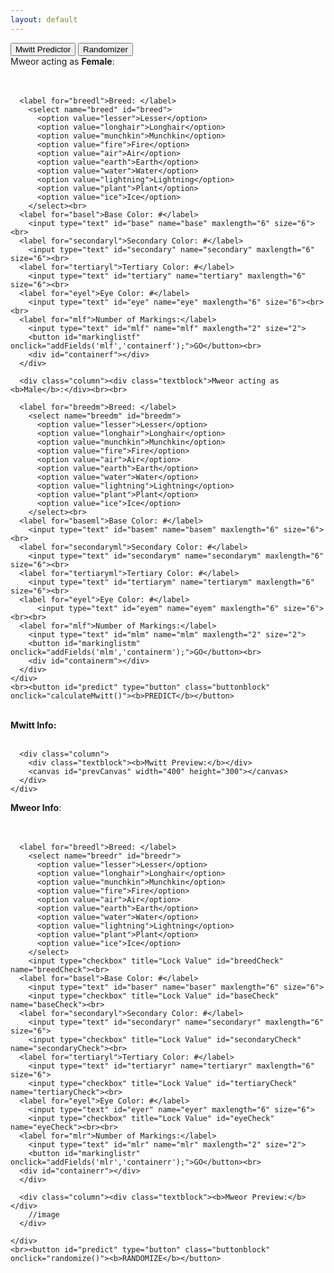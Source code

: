 ```yaml
---
layout: default
---
```


<div class="tab">
  <button class="tablinks" onclick="changeTab(event, 'Mwitt Predictor')" id="defaultOpen">Mwitt Predictor</button>
  <button class="tablinks" onclick="changeTab(event, 'Randomizer')">Randomizer</button>
</div>

<div id="Mwitt Predictor" class="tabcontent">
  <div class="box">
    <div class="row">
      <div class="column"><div class="textblock">Mweor acting as <b>Female</b>:</div><br><br>

      <label for="breedl">Breed: </label>
        <select name="breed" id="breed">
          <option value="lesser">Lesser</option>
          <option value="longhair">Longhair</option>
          <option value="munchkin">Munchkin</option>
          <option value="fire">Fire</option>
          <option value="air">Air</option>
          <option value="earth">Earth</option>
          <option value="water">Water</option>
          <option value="lightning">Lightning</option>
          <option value="plant">Plant</option>
          <option value="ice">Ice</option>
        </select><br>
      <label for="basel">Base Color: #</label>
        <input type="text" id="base" name="base" maxlength="6" size="6"><br>
      <label for="secondaryl">Secondary Color: #</label>
        <input type="text" id="secondary" name="secondary" maxlength="6" size="6"><br>
      <label for="tertiaryl">Tertiary Color: #</label>
        <input type="text" id="tertiary" name="tertiary" maxlength="6" size="6"><br>
      <label for="eyel">Eye Color: #</label>
        <input type="text" id="eye" name="eye" maxlength="6" size="6"><br><br>
      <label for="mlf">Number of Markings:</label>
        <input type="text" id="mlf" name="mlf" maxlength="2" size="2">
        <button id="markinglistf" onclick="addFields('mlf','containerf');">GO</button><br>
        <div id="containerf"></div>
      </div>

      <div class="column"><div class="textblock">Mweor acting as <b>Male</b>:</div><br><br>

      <label for="breedm">Breed: </label>
        <select name="breedm" id="breedm">
          <option value="lesser">Lesser</option>
          <option value="longhair">Longhair</option>
          <option value="munchkin">Munchkin</option>
          <option value="fire">Fire</option>
          <option value="air">Air</option>
          <option value="earth">Earth</option>
          <option value="water">Water</option>
          <option value="lightning">Lightning</option>
          <option value="plant">Plant</option>
          <option value="ice">Ice</option>
        </select><br>
      <label for="baseml">Base Color: #</label>
        <input type="text" id="basem" name="basem" maxlength="6" size="6"><br>
      <label for="secondaryml">Secondary Color: #</label>
        <input type="text" id="secondarym" name="secondarym" maxlength="6" size="6"><br>
      <label for="tertiaryml">Tertiary Color: #</label>
        <input type="text" id="tertiarym" name="tertiarym" maxlength="6" size="6"><br>
      <label for="eyel">Eye Color: #</label>
          <input type="text" id="eyem" name="eyem" maxlength="6" size="6"><br><br>
      <label for="mlf">Number of Markings:</label>
        <input type="text" id="mlm" name="mlm" maxlength="2" size="2">
        <button id="markinglistm" onclick="addFields('mlm','containerm');">GO</button><br>
        <div id="containerm"></div>
      </div>
    </div>
    <br><button id="predict" type="button" class="buttonblock" onclick="calculateMwitt()"><b>PREDICT</b></button>
  </div>
  <br>
  <div class="box">
    <div class="row">
      <div class="column">
        <div class="container">
          <div class="textblock"><b>Mwitt Info:</b></div><br>
          <div id="cMwittInfo"></div>
        </div>
      </div>

      <div class="column">
        <div class="textblock"><b>Mwitt Preview:</b></div>
        <canvas id="prevCanvas" width="400" height="300"></canvas>
      </div>
    </div>
  </div>
</div>

<div id="Randomizer" class="tabcontent">
  <div class="box">
    <div class="row">
      <div class="column"><div class="textblock"><b>Mweor Info</b>:</div><br><br>

      <label for="breedl">Breed: </label>
        <select name="breedr" id="breedr">
          <option value="lesser">Lesser</option>
          <option value="longhair">Longhair</option>
          <option value="munchkin">Munchkin</option>
          <option value="fire">Fire</option>
          <option value="air">Air</option>
          <option value="earth">Earth</option>
          <option value="water">Water</option>
          <option value="lightning">Lightning</option>
          <option value="plant">Plant</option>
          <option value="ice">Ice</option>
        </select>
        <input type="checkbox" title="Lock Value" id="breedCheck" name="breedCheck"><br>
      <label for="basel">Base Color: #</label>
        <input type="text" id="baser" name="baser" maxlength="6" size="6">
        <input type="checkbox" title="Lock Value" id="baseCheck" name="baseCheck"><br>
      <label for="secondaryl">Secondary Color: #</label>
        <input type="text" id="secondaryr" name="secondaryr" maxlength="6" size="6">
        <input type="checkbox" title="Lock Value" id="secondaryCheck" name="secondaryCheck"><br>
      <label for="tertiaryl">Tertiary Color: #</label>
        <input type="text" id="tertiaryr" name="tertiaryr" maxlength="6" size="6">
        <input type="checkbox" title="Lock Value" id="tertiaryCheck" name="tertiaryCheck"><br>
      <label for="eyel">Eye Color: #</label>
        <input type="text" id="eyer" name="eyer" maxlength="6" size="6">
        <input type="checkbox" title="Lock Value" id="eyeCheck" name="eyeCheck"><br><br>
      <label for="mlr">Number of Markings:</label>
        <input type="text" id="mlr" name="mlr" maxlength="2" size="2">
        <button id="markinglistr" onclick="addFields('mlr','containerr');">GO</button><br>
      <div id="containerr"></div>
      </div>  

      <div class="column"><div class="textblock"><b>Mweor Preview:</b></div>
        //image
      </div>

    </div>
    <br><button id="predict" type="button" class="buttonblock" onclick="randomize()"><b>RANDOMIZE</b></button>
  </div>
</div>

<script>
  document.getElementById("defaultOpen").click();
</script>
